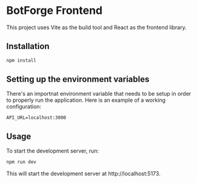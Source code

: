 # BotForge Frontend

This project uses Vite as the build tool and React as the frontend library.

## Installation

```bash
npm install
```

## Setting up the environment variables

There's an importnat environment variable that needs to be setup in order to properly run the application. Here is an example of a working configuration:

```
API_URL=localhost:3000
```

## Usage

To start the development server, run:

```bash
npm run dev
```

This will start the development server at http://localhost:5173.
